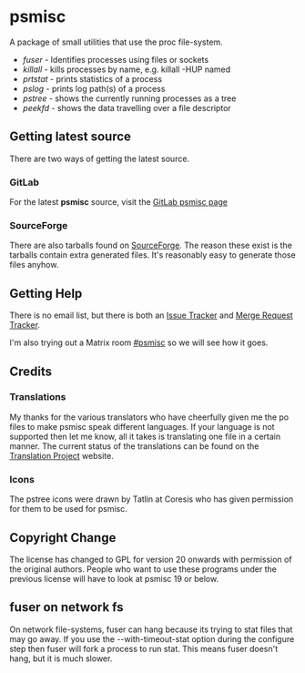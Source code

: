 # psmisc

A package of small utilities that use the proc file-system.

* *fuser* - Identifies processes using files or sockets
* *killall* - kills processes by name, e.g. killall -HUP named
* *prtstat* - prints statistics of a process
* *pslog* - prints log path(s) of a process
* *pstree* - shows the currently running processes as a tree
* *peekfd* - shows the data travelling over a file descriptor

## Getting latest source
There are two ways of getting the latest source.

### GitLab
For the latest **psmisc** source, visit the
[GitLab psmisc page](https://gitlab.com/psmisc/psmisc)

### SourceForge
There are also tarballs found on
[SourceForge](https://sourceforge.net/projects/psmisc/files/psmisc/). The
reason these exist is the tarballs contain extra generated files. It's
reasonably easy to generate those files anyhow.

## Getting Help
There is no email list, but there is both an
[Issue Tracker](https://gitlab.com/psmisc/psmisc/-/issues) and
[Merge Request Tracker](https://gitlab.com/psmisc/psmisc/-/merge_requests).

I'm also trying out a Matrix room [#psmisc](https://matrix.to/#/#psmisc:dropbear.xyz)
so we will see how it goes.

## Credits

### Translations
My thanks for the various translators who have cheerfully given me the po
files to make psmisc speak different languages.  If your language is not
supported then let me know, all it takes is translating one file in
a certain manner. The current status of the translations can be found on
the [Translation Project](https://translationproject.org/domain/psmisc.html)
website.

### Icons
The pstree icons were drawn by Tatlin at Coresis who has given permission
for them to be used for psmisc.

## Copyright Change
The license has changed to GPL for version 20 onwards with permission
of the original authors.  People who want to use these programs under
the previous license will have to look at psmisc 19 or below.

## fuser on network fs
On network file-systems, fuser can hang because its trying to stat files
that may go away.  If you use the --with-timeout-stat option during
the configure step then fuser will fork a process to run stat. This means
fuser doesn't hang, but it is much slower.

